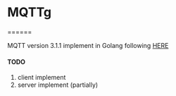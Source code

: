 # MQTTg
======

MQTT version 3.1.1 implement in Golang following [HERE](http://docs.oasis-open.org/mqtt/mqtt/v3.1.1/csprd02/mqtt-v3.1.1-csprd02.pdf "HERE")

#### TODO
1. client implement
2. server implement (partially)